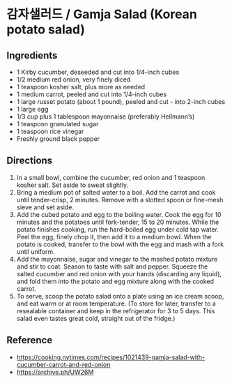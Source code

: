 # 감자샐러드 / Gamja Salad (Korean potato salad)

## Ingredients

- 1 Kirby cucumber, deseeded and cut into 1/4-inch cubes
- 1/2 medium red onion, very finely diced
- 1 teaspoon kosher salt, plus more as needed
- 1 medium carrot, peeled and cut into 1/4-inch cubes
- 1 large russet potato (about 1 pound), peeled and cut - into 2-inch cubes
- 1 large egg
- 1/3 cup plus 1 tablespoon mayonnaise (preferably Hellmann’s)
- 1 teaspoon granulated sugar
- 1 teaspoon rice vinegar
- Freshly ground black pepper

## Directions

1. In a small bowl, combine the cucumber, red onion and 1 teaspoon kosher salt. Set aside to sweat slightly.
2. Bring a medium pot of salted water to a boil. Add the carrot and cook until tender-crisp, 2 minutes. Remove with a slotted spoon or fine-mesh sieve and set aside.
3. Add the cubed potato and egg to the boiling water. Cook the egg for 10 minutes and the potatoes until fork-tender, 15 to 20 minutes. While the potato finishes cooking, run the hard-boiled egg under cold tap water. Peel the egg, finely chop it, then add it to a medium bowl. When the potato is cooked, transfer to the bowl with the egg and mash with a fork until uniform.
4. Add the mayonnaise, sugar and vinegar to the mashed potato mixture and stir to coat. Season to taste with salt and pepper. Squeeze the salted cucumber and red onion with your hands (discarding any liquid), and fold them into the potato and egg mixture along with the cooked carrot.
5. To serve, scoop the potato salad onto a plate using an ice cream scoop, and eat warm or at room temperature. (To store for later, transfer to a resealable container and keep in the refrigerator for 3 to 5 days. This salad even tastes great cold, straight out of the fridge.)

## Reference

- <https://cooking.nytimes.com/recipes/1021439-gamja-salad-with-cucumber-carrot-and-red-onion>
- <https://archive.ph/UW26M>
